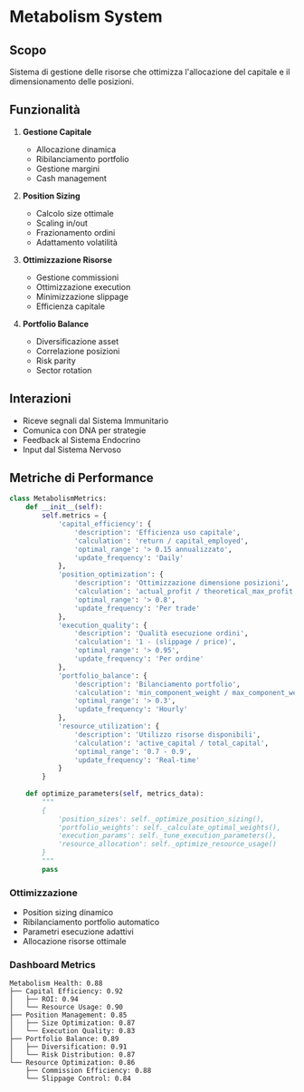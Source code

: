 # Metabolism System

## Scopo
Sistema di gestione delle risorse che ottimizza l'allocazione del capitale e il dimensionamento delle posizioni.

## Funzionalità
1. **Gestione Capitale**
   - Allocazione dinamica
   - Ribilanciamento portfolio
   - Gestione margini
   - Cash management

2. **Position Sizing**
   - Calcolo size ottimale
   - Scaling in/out
   - Frazionamento ordini
   - Adattamento volatilità

3. **Ottimizzazione Risorse**
   - Gestione commissioni
   - Ottimizzazione execution
   - Minimizzazione slippage
   - Efficienza capitale

4. **Portfolio Balance**
   - Diversificazione asset
   - Correlazione posizioni
   - Risk parity
   - Sector rotation

## Interazioni
- Riceve segnali dal Sistema Immunitario
- Comunica con DNA per strategie
- Feedback al Sistema Endocrino
- Input dal Sistema Nervoso

## Metriche di Performance
```python
class MetabolismMetrics:
    def __init__(self):
        self.metrics = {
            'capital_efficiency': {
                'description': 'Efficienza uso capitale',
                'calculation': 'return / capital_employed',
                'optimal_range': '> 0.15 annualizzato',
                'update_frequency': 'Daily'
            },
            'position_optimization': {
                'description': 'Ottimizzazione dimensione posizioni',
                'calculation': 'actual_profit / theoretical_max_profit',
                'optimal_range': '> 0.8',
                'update_frequency': 'Per trade'
            },
            'execution_quality': {
                'description': 'Qualità esecuzione ordini',
                'calculation': '1 - (slippage / price)',
                'optimal_range': '> 0.95',
                'update_frequency': 'Per ordine'
            },
            'portfolio_balance': {
                'description': 'Bilanciamento portfolio',
                'calculation': 'min_component_weight / max_component_weight',
                'optimal_range': '> 0.3',
                'update_frequency': 'Hourly'
            },
            'resource_utilization': {
                'description': 'Utilizzo risorse disponibili',
                'calculation': 'active_capital / total_capital',
                'optimal_range': '0.7 - 0.9',
                'update_frequency': 'Real-time'
            }
        }
        
    def optimize_parameters(self, metrics_data):
        """
        {
            'position_sizes': self._optimize_position_sizing(),
            'portfolio_weights': self._calculate_optimal_weights(),
            'execution_params': self._tune_execution_parameters(),
            'resource_allocation': self._optimize_resource_usage()
        }
        """
        pass
```

### Ottimizzazione
- Position sizing dinamico
- Ribilanciamento portfolio automatico
- Parametri esecuzione adattivi
- Allocazione risorse ottimale

### Dashboard Metrics
```
Metabolism Health: 0.88
├── Capital Efficiency: 0.92
│   ├── ROI: 0.94
│   └── Resource Usage: 0.90
├── Position Management: 0.85
│   ├── Size Optimization: 0.87
│   └── Execution Quality: 0.83
├── Portfolio Balance: 0.89
│   ├── Diversification: 0.91
│   └── Risk Distribution: 0.87
└── Resource Optimization: 0.86
    ├── Commission Efficiency: 0.88
    └── Slippage Control: 0.84

